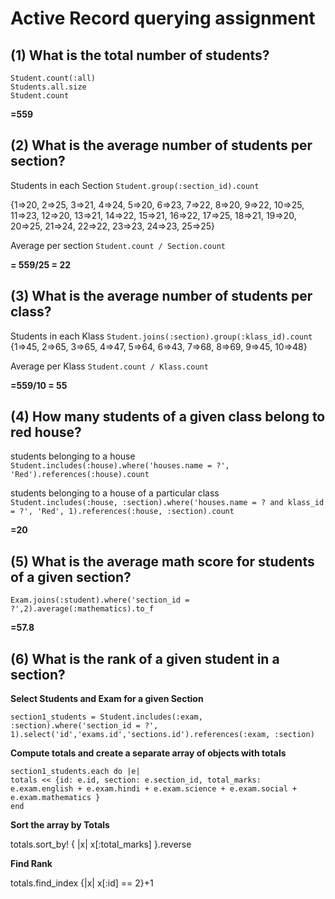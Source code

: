 Active Record querying assignment
=================================

(1) What is the total number of students?
-----------------------------------------
`Student.count(:all)`  
`Students.all.size`  
`Student.count`  

**=559**

(2) What is the average number of students per section?
-------------------------------------------------------
Students in each Section 
`Student.group(:section_id).count`

{1=>20, 2=>25, 3=>21, 4=>24, 5=>20, 6=>23, 7=>22, 8=>20, 9=>22, 10=>25, 11=>23, 12=>20, 13=>21, 14=>22, 15=>21, 16=>22, 17=>25, 18=>21, 19=>20, 20=>25, 21=>24, 22=>22, 23=>23, 24=>23, 25=>25}

Average per section `Student.count / Section.count`

**= 559/25 = 22**

(3) What is the average number of students per class?
-----------------------------------------------------
Students in each Klass `Student.joins(:section).group(:klass_id).count`
{1=>45, 2=>65, 3=>65, 4=>47, 5=>64, 6=>43, 7=>68, 8=>69, 9=>45, 10=>48}

Average per Klass `Student.count / Klass.count`

**=559/10 = 55**

(4) How many students of a given class belong to red house?
-----------------------------------------------------------
students belonging to a house `Student.includes(:house).where('houses.name = ?', 'Red').references(:house).count`

students belonging to a house of a particular class `Student.includes(:house, :section).where('houses.name = ? and klass_id = ?', 'Red', 1).references(:house, :section).count`

**=20**

(5) What is the average math score for students of a given section?
-------------------------------------------------------------------
`Exam.joins(:student).where('section_id = ?',2).average(:mathematics).to_f`

**=57.8**


(6) What is the rank of a given student in a section?
------------------------------------------------------
**Select Students and Exam for a given Section**

`section1_students = Student.includes(:exam, :section).where('section_id = ?', 1).select('id','exams.id','sections.id').references(:exam, :section)`

**Compute totals and create a separate array of objects with totals**

`section1_students.each do |e|`  
`totals << {id: e.id, section: e.section_id, total_marks: e.exam.english + e.exam.hindi + e.exam.science + e.exam.social + e.exam.mathematics }`  
`end`  

**Sort the array by Totals**

totals.sort_by! { |x| x[:total_marks] }.reverse

**Find Rank**

totals.find_index {|x| x[:id] == 2}+1

